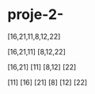 # proje-2-

[16,21,11,8,12,22]

[16,21,11] 		[8,12,22]

[16,21] [11] 		[8,12] [22]

[11] [16] [21] 		[8] [12] [22]
